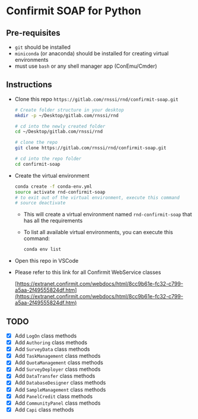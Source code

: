# Confirmit SOAP for Python

## Pre-requisites

* `git` should be installed
* `miniconda` (or anaconda) should be installed for creating virtual environments
* must use `bash` or any shell manager app (ConEmu/Cmder)

## Instructions

* Clone this repo `https://gitlab.com/rnssi/rnd/confirmit-soap.git`

  ```bash
  # Create folder structure in your desktop
  mkdir -p ~/Desktop/gitlab.com/rnssi/rnd
  
  # cd into the newly created folder
  cd ~/Desktop/gitlab.com/rnssi/rnd
  
  # clone the repo
  git clone https://gitlab.com/rnssi/rnd/confirmit-soap.git
  
  # cd into the repo folder
  cd confirmit-soap
  ```

* Create the virtual environment

  ```bash
  conda create -f conda-env.yml
  source activate rnd-confirmit-soap
  # to exit out of the virtual environment, execute this command
  # source deactivate
  ```

  * This will create a virtual environment named `rnd-confirmit-soap` that has all the requirements
  * To list all available virtual environments, you can execute this command:

    ```bash
    conda env list
    ```

* Open this repo in VSCode
* Please refer to this link for all Confirmit WebService classes

  [https://extranet.confirmit.com/webdocs/html/8cc9b61e-fc32-c799-a5aa-2f49555824df.htm](https://extranet.confirmit.com/webdocs/html/8cc9b61e-fc32-c799-a5aa-2f49555824df.htm)

## TODO

* [x] Add `LogOn` class methods
* [x] Add `Authoring` class methods
* [x] Add `SurveyData` class methods
* [x] Add `TaskManagement` class methods
* [x] Add `QuotaManagement` class methods
* [x] Add `SurveyDeployer` class methods
* [x] Add `DataTransfer` class methods
* [x] Add `DatabaseDesigner` class methods
* [x] Add `SampleManagement` class methods
* [x] Add `PanelCredit` class methods
* [x] Add `CommunityPanel` class methods
* [x] Add `Capi` class methods

